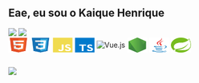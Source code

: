 ## Eae, eu sou o Kaique Henrique
<div>
    <a href="https://github.com/kaique64"></a>
    <img height="180em" src="https://github-readme-stats.vercel.app/api?username=kaique64&theme=radical&show_icons=true" />
    <img height="180em" src="https://github-readme-stats.vercel.app/api/top-langs/?username=kaique64&layout=compact&langs_count=8&theme=radical" />
</div>

<div style="display: inline-block, margin:1rem 0" >
    <img align="center" alt="HTML" height="30" width="40" src="https://raw.githubusercontent.com/devicons/devicon/master/icons/html5/html5-original.svg" />
    <img align="center" alt="CSS" height="30" width="40" src="https://raw.githubusercontent.com/devicons/devicon/master/icons/css3/css3-original.svg" />
    <img align="center" alt="Javascript" height="30" width="40" src="https://raw.githubusercontent.com/devicons/devicon/master/icons/javascript/javascript-plain.svg" />
    <img align="center" alt="Typescript" height="30" width="40" src="https://raw.githubusercontent.com/devicons/devicon/master/icons/typescript/typescript-plain.svg" />
    <img align="center" alt="Vue.js" height="30" width="40" src="https://cdn.jsdelivr.net/gh/devicons/devicon@latest/icons/vuejs/vuejs-original.svg" />
    <img align="center" alt="Node.js" height="30" width="40" src="https://raw.githubusercontent.com/devicons/devicon/master/icons/nodejs/nodejs-original.svg" />
    <img align="center" alt="Java" height="30" width="40" src="https://raw.githubusercontent.com/devicons/devicon/master/icons/java/java-original.svg" />
    <img align="center" alt="Spring Framework" height="30" width="40" src="https://raw.githubusercontent.com/devicons/devicon/master/icons/spring/spring-original.svg" />
</div>

##

<div>
      <a href="https://www.linkedin.com/in/kaique-henrique-064b261b2/" target="_blank"><img src="https://img.shields.io/badge/-LinkedIn-%230077B5?style=for-the-badge&logo=linkedin&logoColor=white" target="_blank"></a>
</div>
